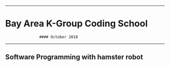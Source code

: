 -----------------------------------------
# Bay Area K-Group Coding School
                   #### October 2018
-----------------------------------------
## Software Programming with hamster robot
                             
                             
